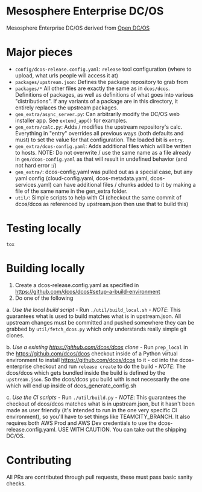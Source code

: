 # Mesosphere Enterprise DC/OS

Mesosphere Enterprise DC/OS derived from [Open DC/OS](https://github.com/dcos/dcos)

# Major pieces

 - `config/dcos-release.config.yaml`: `release` tool configuration (where to upload, what urls people will access it at)
 - `packages/upstream.json`: Defines the package repository to grab from
 - `packages/*` All other files are exactly the same as in `dcos/dcos`. Definitions of packages, as well as definitions of what goes into various "distributions". If any variants of a package are in this directory, it entirely replaces the upstream packages.
  - `gen_extra/async_server.py`: Can arbitrarily modify the DC/OS web installer app. See `extend_app()` for examples.
  - `gen_extra/calc.py`: Adds / modifies the upstream repository's calc. Everything in "entry" overrides all previous ways (both defaults and must) to set the value for that configuration. The loaded bit is `entry`.
  - `gen_extra/dcos-config.yaml`: Adds additional files which will be written to hosts. NOTE: Do not overwrite / use the same name as a file already in `gen/dcos-config.yaml` as that will result in undefined behavior (and not hard error :/)
  - `gen_extra/`: dcos-config.yaml was pulled out as a special case, but any yaml config (cloud-config.yaml, dcos-metadata.yaml, dcos-services.yaml) can have additional files / chunks added to it by making a file of the same name in the gen_extra folder.
  - `util/`: Simple scripts to help with CI (checkout the same commit of dcos/dcos as referenced by upstream.json then use that to build this)

# Testing locally
`tox`

# Building locally

1. Create a dcos-release.config.yaml as specified in https://github.com/dcos/dcos#setup-a-build-environment
1. Do one of the following

  a. *Use the local build script*
    - Run `./util/build_local.sh`
    - _NOTE_: This guarantees what is used to build matches what is in upstream.json. All upstream changes must be committed and pushed somewhere they can be grabbed by `util/fetch_dcos.py` which only understands really simple git clones.

  b. *Use a existing https://github.com/dcos/dcos clone*
    - Run `prep_local` in the https://github.com/dcos/dcos checkout inside of a Python virtual environment to install https://github.com/dcos/dcos to it
    - cd into the dcos-enterprise checkout and run `release create` to do the build
    - _NOTE_: The dcos/dcos which gets bundled inside the build is defined by the `upstream.json`. So the dcos/dcos you build with is not necessarily the one which will end up inside of dcos_generate_config.sh

  c. *Use the CI scripts*
    - Run `./util/build.py`
    - _NOTE_: This guarantees the checkout of dcos/dcos matches what is in upstream.json, but it hasn't been made as user friendly (it's intended to run in the one very specific CI environment), so you'll have to set things like TEAMCITY_BRANCH. It also requires both AWS Prod and AWS Dev credentials to use the dcos-release.config.yaml. USE WITH CAUTION. You can take out the shipping DC/OS.

# Contributing

All PRs are contributed through pull requests, these must pass basic sanity checks.
